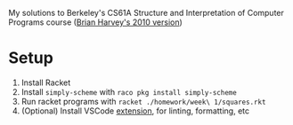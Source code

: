 My solutions to Berkeley's CS61A Structure and Interpretation of Computer Programs course ([Brian Harvey's 2010 version](https://people.eecs.berkeley.edu/~bh/61a-pages/))

# Setup
1. Install Racket
2. Install `simply-scheme` with `raco pkg install simply-scheme`
3. Run racket programs with `racket ./homework/week\ 1/squares.rkt`
4. (Optional) Install VSCode [extension](https://github.com/Eugleo/magic-racket), for linting, formatting, etc
